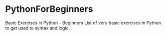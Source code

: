 # PythonForBeginners
Basic Exercises in Python - Beginners
List of very basic exercises in Python to get used to syntax and logic.
